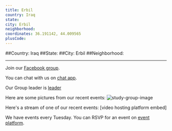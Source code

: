 ```yaml
---
title: Erbil
country: Iraq
state: 
city: Erbil
neighborhood: 
coordinates: 36.191142, 44.009565
plusCode:
---
```


##Country: Iraq
##State: 
##City: Erbil
##Neighborhood: 
*****
Join our [Facebook group](https://www.facebook.com/groups/1818812861673823).

You can chat with us on [chat app]().

Our Group leader is [leader]()

Here are some pictures from our recent events:
![study-group-image]()

Here's a stream of one of our recent events:
[video hosting platform embed]

We have events every Tuesday. You can RSVP for an event on [event platform]().
